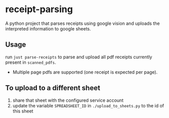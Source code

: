 # receipt-parsing

A python project that parses receipts using google vision and uploads the interpreted information to google sheets.

## Usage

run `just parse-receipts` to parse and upload all pdf receipts currently present in `scanned_pdfs`.

- Multiple page pdfs are supported (one receipt is expected per page).

## To upload to a different sheet

1.  share that sheet with the configured service account
2.  update the variable `SPREADSHEET_ID` in `./upload_to_sheets.py` to the id of this sheet
